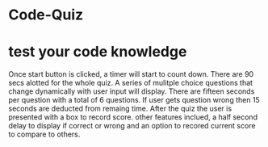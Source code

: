 # Code-Quiz
# test your code knowledge 
Once start button is clicked, a timer will start to count down.
There are 90 secs alotted for the whole quiz.
A series of mulitple choice questions that change dynamically with user input will display.
There are fifteen seconds per question with a total of 6 questions.
If user gets question wrong then 15 seconds are deducted from remaing time.
After the quiz the user is presented with a box to record score.
other features inclued, a half second delay to display if correct or wrong and an option to recored current score to compare to others.
